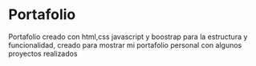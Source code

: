 # Portafolio
Portafolio creado con html,css javascript y boostrap para la estructura y funcionalidad, creado para mostrar mi portafolio personal con algunos proyectos realizados
